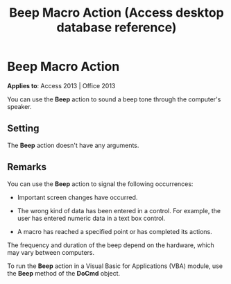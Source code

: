 ﻿---
title: Beep Macro Action (Access desktop database reference)
TOCTitle: Beep Macro Action
ms:assetid: 5ca1600f-7934-3b3d-19fd-f305cda0e5d8
ms:mtpsurl: https://msdn.microsoft.com/library/Ff194572(v=office.15)
ms:contentKeyID: 48545092
ms.date: 09/18/2015
mtps_version: v=office.15
f1_keywords:
- vbaac10.chm11853
f1_categories:
- Office.Version=v15
---

# Beep Macro Action


**Applies to**: Access 2013 | Office 2013

You can use the **Beep** action to sound a beep tone through the computer's speaker.

## Setting

The **Beep** action doesn't have any arguments.

## Remarks

You can use the **Beep** action to signal the following occurrences:

  - Important screen changes have occurred.

  - The wrong kind of data has been entered in a control. For example, the user has entered numeric data in a text box control.

  - A macro has reached a specified point or has completed its actions.

The frequency and duration of the beep depend on the hardware, which may vary between computers.

To run the **Beep** action in a Visual Basic for Applications (VBA) module, use the **Beep** method of the **DoCmd** object.

